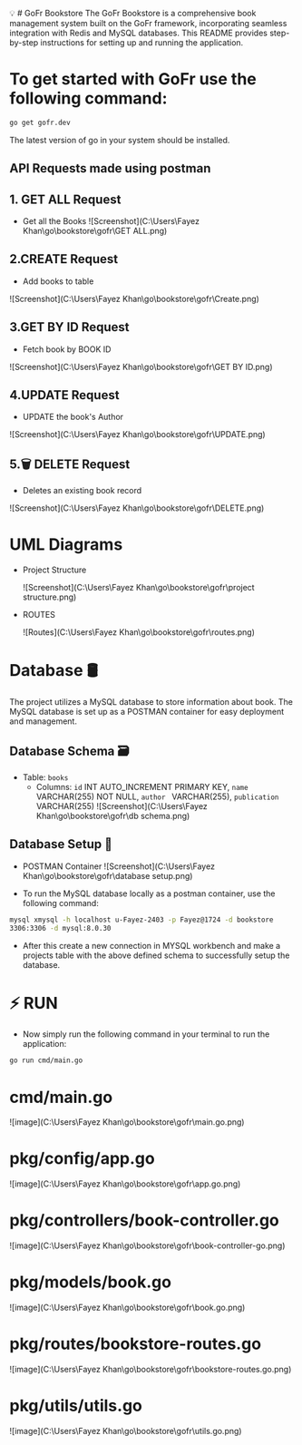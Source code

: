 💡 # GoFr Bookstore
The GoFr Bookstore is a comprehensive book management system built on the GoFr framework, incorporating seamless integration with Redis and MySQL databases. This README provides step-by-step instructions for setting up and running the application.

# To get started with GoFr use the following command:

```bash
go get gofr.dev
```

The latest version of go in your system should be installed.

## API Requests made using postman

## 1. GET ALL Request

- Get all the Books
  ![Screenshot](C:\Users\Fayez Khan\go\bookstore\gofr\GET ALL.png)

## 2.CREATE Request

- Add books to table

![Screenshot](C:\Users\Fayez Khan\go\bookstore\gofr\Create.png)

## 3.GET BY ID Request

- Fetch book by BOOK ID

![Screenshot](C:\Users\Fayez Khan\go\bookstore\gofr\GET BY ID.png)

## 4.UPDATE Request

- UPDATE the book's Author

![Screenshot](C:\Users\Fayez Khan\go\bookstore\gofr\UPDATE.png)

## 5.🗑️ DELETE Request

- Deletes an existing book record

![Screenshot](C:\Users\Fayez Khan\go\bookstore\gofr\DELETE.png)

# UML Diagrams

- Project Structure

  ![Screenshot](C:\Users\Fayez Khan\go\bookstore\gofr\project structure.png)

- ROUTES

  ![Routes](C:\Users\Fayez Khan\go\bookstore\gofr\routes.png)

# Database 🛢️

The project utilizes a MySQL database to store information about book. The MySQL database is set up as a POSTMAN container for easy deployment and management.

## Database Schema 🗃️

- Table: `books`
  - Columns: `id` INT AUTO_INCREMENT PRIMARY KEY,
    `name ` VARCHAR(255) NOT NULL,
    `author ` VARCHAR(255),
    `publication ` VARCHAR(255)
    ![Screenshot](C:\Users\Fayez Khan\go\bookstore\gofr\db schema.png)

## Database Setup 🐳

- POSTMAN Container
  ![Screenshot](C:\Users\Fayez Khan\go\bookstore\gofr\database setup.png)

- To run the MySQL database locally as a postman container, use the following command:

```bash
mysql xmysql -h localhost u-Fayez-2403 -p Fayez@1724 -d bookstore
3306:3306 -d mysql:8.0.30
```

- After this create a new connection in MYSQL workbench and make a projects table with the above defined schema to successfully setup the database.

# ⚡️ RUN

- Now simply run the following command in your terminal to run the application:

```bash
go run cmd/main.go
```

# cmd/main.go

![image](C:\Users\Fayez Khan\go\bookstore\gofr\main.go.png)

# pkg/config/app.go

![image](C:\Users\Fayez Khan\go\bookstore\gofr\app.go.png)

# pkg/controllers/book-controller.go

![image](C:\Users\Fayez Khan\go\bookstore\gofr\book-controller-go.png)

# pkg/models/book.go

![image](C:\Users\Fayez Khan\go\bookstore\gofr\book.go.png)

# pkg/routes/bookstore-routes.go

![image](C:\Users\Fayez Khan\go\bookstore\gofr\bookstore-routes.go.png)

# pkg/utils/utils.go

![image](C:\Users\Fayez Khan\go\bookstore\gofr\utils.go.png)

